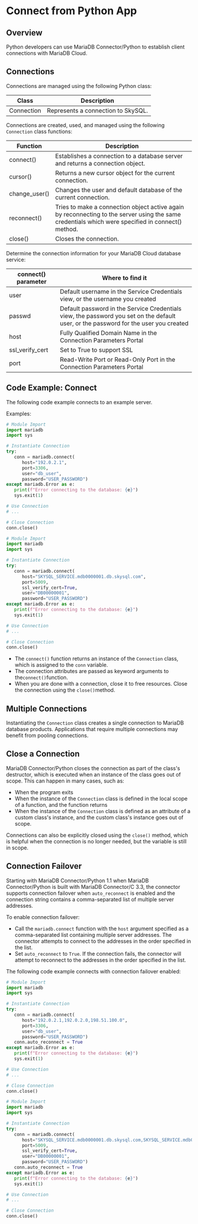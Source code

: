 # Connect from Python App

## Overview

Python developers can use MariaDB Connector/Python to establish client connections with MariaDB Cloud.

## Connections

Connections are managed using the following Python class:

| Class | Description |
| --- | --- |
| Connection | Represents a connection to SkySQL. |

Connections are created, used, and managed using the following `Connection` class functions:

| Function | Description |
| --- | --- |
| connect() | Establishes a connection to a database server and returns a connection object. |
| cursor() | Returns a new cursor object for the current connection. |
| change_user() | Changes the user and default database of the current connection. |
| reconnect() | Tries to make a connection object active again by reconnecting to the server using the same credentials which were specified in connect() method. |
| close() | Closes the connection. |

Determine the connection information for your MariaDB Cloud database service:

| connect() parameter | Where to find it |
| --- | --- |
| user | Default username in the Service Credentials view, or the username you created |
| passwd | Default password in the Service Credentials view, the password you set on the default user, or the password for the user you created |
| host | Fully Qualified Domain Name in the Connection Parameters Portal |
| ssl_verify_cert | Set to True to support SSL |
| port | Read-Write Port or Read-Only Port in the Connection Parameters Portal |

## Code Example: Connect

The following code example connects to an example server.

Examples:

```python
# Module Import
import mariadb
import sys

# Instantiate Connection
try:
   conn = mariadb.connect(
      host="192.0.2.1",
      port=3306,
      user="db_user",
      password="USER_PASSWORD")
except mariadb.Error as e:
   print(f"Error connecting to the database: {e}")
   sys.exit(1)

# Use Connection
# ...

# Close Connection
conn.close()
```

```python
# Module Import
import mariadb
import sys

# Instantiate Connection
try:
   conn = mariadb.connect(
      host="SKYSQL_SERVICE.mdb0000001.db.skysql.com",
      port=5009,
      ssl_verify_cert=True,
      user="DB00000001",
      password="USER_PASSWORD")
except mariadb.Error as e:
   print(f"Error connecting to the database: {e}")
   sys.exit(1)

# Use Connection
# ...

# Close Connection
conn.close()
```

- The `connect()` function returns an instance of the `Connection` class, which is assigned to the `conn` variable.
- The connection attributes are passed as keyword arguments to the`connect()`function.
- When you are done with a connection, close it to free resources. Close the connection using the `close()`method.

## Multiple Connections

Instantiating the `Connection` class creates a single connection to MariaDB database products. Applications that require multiple connections may benefit from pooling connections.

## Close a Connection

MariaDB Connector/Python closes the connection as part of the class's destructor, which is executed when an instance of the class goes out of scope. This can happen in many cases, such as:

- When the program exits
- When the instance of the `Connection` class is defined in the local scope of a function, and the function returns
- When the instance of the `Connection` class is defined as an attribute of a custom class's instance, and the custom class's instance goes out of scope.

Connections can also be explicitly closed using the `close()` method, which is helpful when the connection is no longer needed, but the variable is still in scope.

## Connection Failover

Starting with MariaDB Connector/Python 1.1 when MariaDB Connector/Python is built with MariaDB Connector/C 3.3, the connector supports connection failover when `auto_reconnect` is
enabled and the connection string contains a comma-separated list of multiple server addresses.

To enable connection failover:

- Call the `mariadb.connect` function with the `host` argument specified as a comma-separated list containing multiple server addresses. The connector attempts to connect to the addresses in the order specified in the list.
- Set `auto_reconnect` to `True`. If the connection fails, the connector will attempt to reconnect to the addresses in the order specified in the list.

The following code example connects with connection failover enabled:

```python
# Module Import
import mariadb
import sys

# Instantiate Connection
try:
   conn = mariadb.connect(
      host="192.0.2.1,192.0.2.0,198.51.100.0",
      port=3306,
      user="db_user",
      password="USER_PASSWORD")
   conn.auto_reconnect = True
except mariadb.Error as e:
   print(f"Error connecting to the database: {e}")
   sys.exit(1)

# Use Connection
# ...

# Close Connection
conn.close()
```

```python
# Module Import
import mariadb
import sys

# Instantiate Connection
try:
   conn = mariadb.connect(
      host="SKYSQL_SERVICE.mdb0000001.db.skysql.com,SKYSQL_SERVICE.mdb0000002.db.skysql.com",
      port=5009,
      ssl_verify_cert=True,
      user="DB00000001",
      password="USER_PASSWORD")
   conn.auto_reconnect = True
except mariadb.Error as e:
   print(f"Error connecting to the database: {e}")
   sys.exit(1)

# Use Connection
# ...

# Close Connection
conn.close()
```
